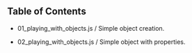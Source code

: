
Table of Contents
-----------------

- 01_playing_with_objects.js / Simple object creation. 

- 02_playing_with_objects.js / Simple object with properties.
